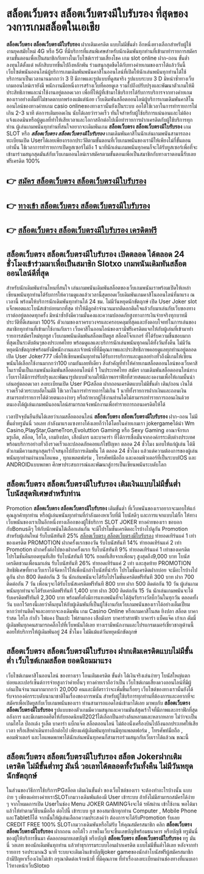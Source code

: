 # สล็อตเว็บตรง สล็อตเว็บตรงมีใบรับรอง  ที่สุดของวงการเกมสล็อตในเอเชีย

**สล็อตเว็บตรง สล็อตเว็บตรงมีใบรับรอง** ฝากเติมเครดิต แบบไม่มีขั้นต่ำ  อีกหนึ่งทางเลือกสำหรับผู้ใช้งานยุคสมัยใหม่ 4G หรือ 5G ที่มีบริการที่แสนพิเศษสำหรับนักเดิมพันทุกท่านที่เข้ามาทำรายการสมัครตามขั้นตอนเพื่อเป็นสมาชิกกับทางในเว็บไซต์เราร่วมเสี่ยงโชค เกม slot online ฝาก-ถอน ขั้นต่ำ ลงทุนได้ตั้งแต่ หลักสิบบาทขึ้นไปถึงหลักพัน ร่วมสนุกสุดขีดได้กับทางค่ายเกมของเราได้แล้ววันนี้เว็บไซต์พนันออนไลน์ผู้บริการเกมเดิมพันพนันคาสิโนออนไลน์ที่เปิดให้นักเล่นพนันทุกท่านได้ใช้บริการมาเป็นเวลานานมากกว่า 3 ปี มีภาพและรูปแบบที่ดูสมจริง รูปแบบระบบ 3 D
มิหนำซ้ำทางเว็บเกมออนไลน์เรายังมี พนักงานมือหนึ่งการสร้างเว็บที่คอยดูเล  รวมไปถึงปรับปรุงและพัฒนาตัวเกมให้มีประสิทธิภาพและน่าใช้งานอยู่ตลอดเวลา เพื่อที่ให้ผู้ที่เข้ามาใช้บริการได้รับการบริการจากทางค่ายเกมของเราอย่างเต็มที่ไม่ขาดตกบกพร่องแม้แต่น้อย เว็บเดิมพันสล็อตออนไลน์ผู้บริการเกมเดิมพันคาสิโนออนไลน์ของทางค่ายเกม casio onlineของทางเรานั้นยังเป็นระบบ ออโต้ใช้เวลาในการทำรายการไม่เกิน 2-3 นาที ต่อการเติมยอดเงิน นับได้เลยว่ารวดเร็ว ทันใจสำหรับผู้ใช้บริการแน่นอนและไม่ต้องแจ้งแอดมินหรือผู้ดูแลที่ทำให้เสียเวลาและโอกาสอีกต่อไปเมื่อทำรายการฝากเครดิตกับผู้ใช้บริการทุกท่าน
ผู้เล่นเกมพนันทุกท่านที่สนใจอยากจะเดิมพันเกม **สล็อตเว็บตรง สล็อตเว็บตรงมีใบรับรอง** เกม SLOT  หรือ ***สล็อตเว็บตรง สล็อตเว็บตรงมีใบรับรอง*** เกมเดิมพันคาสิโนนักเล่นเกมพนันสามารถลงทะเบียนเปิด Userได้เลยเพียงกรอกประวัติตามขั้นตอนที่เว็บเกมพนันของเรามีให้เพียงไม่กี่ขั้นตอนเท่านั้น ใช้เวลาการทำรายการเปิดยูสเซอร์ไม่ถึง 1 นาทีนักเล่นเกมพนันทุกคนก็จะได้รับยูสเซอร์เพื่อที่จะเข้ามาร่วมสนุกสุดมันส์กับเว็บเกมออนไลน์เราสมัครตามขั้นตอนเพื่อเป็นสมาชิกกับทางเราตอนนี้รับเลยฟรีเครดิต 100%

## 👉 [สมัคร สล็อตเว็บตรง สล็อตเว็บตรงมีใบรับรอง](https://archa888.com/)
## 👉 [ทางเข้า สล็อตเว็บตรง สล็อตเว็บตรงมีใบรับรอง](https://archa888.com/)
## 👉 [สล็อตเว็บตรง สล็อตเว็บตรงมีใบรับรอง เครดิตฟรี](https://archa888.com/)

## สล็อตเว็บตรง สล็อตเว็บตรงมีใบรับรอง เปิดตลอด ได้ตลอด 24 ชั่วโมงเข้าร่วมมาเพื่อเป็นสมาชิก Slotxo เกมพนันเดิมพันสล็อตออนไลน์ดีที่สุด

สำหรับนักเดิมพันท่านไหนที่สนใจ เล่นเกมพนันเดิมพันสล็อตของเว็บเกมพนันเราพร้อมเปิดให้เหล่าเซียนพนันทุกท่านได้รับการให้ความดูแลแล้วเวลานี้สุดยอดเว็บเดิมพันเกมคาสิโนออนไลน์ที่มาแรง ณ เวลานี้ พร้อมให้บริการนักเดิมพันทุกท่านได้ 24 ชม. ไม่มีวันหยุดนักขัตฤกษ์ เปิด User Joker slot แจ็กพอตและโบนัสเข้าบ่อยมากที่สุด ทำให้มีลูกค้าจำนวนมากติดอกติดใจแล้วกับมาเล่นกับเว็บของทางเราต่ออยู่ตลอดทุกครั้ง มิหนำซ้ำยังมีความมั่นคงและความปลอดภัยสูงทางการเงินจ่ายจริงทุกบาทมีประวัติที่ดีเสมอมา 100% ตัวเกมของเราครบวงจรและครอบคลุมที่สุดและยังตอบโจทย์ในการเล่นของสมาชิกทุกท่านที่เข้ามาใช้งานกับเรา
เว็บคาสิโนออนไลน์ของเรามีฟรีเครดิตแจกให้กับผู้เล่นที่เข้ามาทำรายการสมัครใหม่ทุกยูส เว็บเกมพนันเดิมพันสล็อตเปิดยูส สล็อตโจ๊กเกอร์ ที่ได้รับความชื่นชอบมากที่สุดเป็นระดับต้นๆของประเทศไทย พร้อมดูแลและบริการนักเล่นพนันทุกคนได้ทั้งวันทั้งคืน ไม่มีวันหยุดนักขัตฤกษ์พร้อมยังมีพนักงานและเจ้าหน้าที่ที่มีคุณภาพและประสิทธิภาพคอยดูแลทุกท่านอยู่ตลอด เปิด User Joker777 เพื่อให้เซียนพนันทุกท่านได้รับการบริการและดูแลอย่างทั่วถึงมีเกมให้เซียนพนันได้เลือกใช้งานมากกว่า100 เกมกันเลยทีเดียว
สิ่งสำคัญที่ทำให้ค่ายเกมสล็อตออนไลน์ของเว็บคาสิโนเรานั้นเป็นเกมพนันเดิมพันสล็อตออนไลน์ที่ 1 ในประเทศไทย สมัคร  เกมเดิมพันสล็อตออนไลน์ทางเว็บเราได้มีการปรับปรุงและพัฒนารูปแบบตัวเกมให้มีภาพกราฟิกที่สวยสดและงดงามเพื่อให้เกมนั้นน่าเล่นอยู่ตลอดเวลา ลงทะเบียนเปิด User PGสล็อต ฝากถอนเครดิตแบบไม่มีขั้นต่ำ เติม/ถอน เงินได้รวดเร็วด้วยระบบอัตโนมัติ ใช้เวลาในการทำรายการไม่เกิน 1 นาทีทั้งรายการฝากเงินและถอนเงินสามารถทำรายการได้ด้วยตนเองง่ายๆ หรือถ้าหากผู้ใช้งานท่านใดไม่สามารถทำรายการถอนเงินด้วยตนเองได้ผู้เล่นเกมพนันออนไลน์สามารถแจ้งพนักงานเพื่อทำรายการถอนเครดิตให้ได้

เวลาปัจจุบันยืนยันได้เลยว่าเกมสล็อตออนไลน์ **สล็อตเว็บตรง สล็อตเว็บตรงมีใบรับรอง** ฝาก-ถอน ไม่มีขั้นต่ำทรูมันนี่ วอเลท กำลังมาแรงแซงทางโค้งเลยก็ว่าได้โดยในค่ายเกมเรา jokergameได้นำ  Wm Casino,PlayStar,GameTron,Evoluttion Gaming หรือ Sexy Gaming อาณาจักรเกมรูเล็ต, สล็อต, ไฮโล, เกมยิงปลา, เสือมังกร และบาคาร่า ที่ได้การเชื่อมั่นจากองค์กรระดับต่างประเทศ พร้อมบริการอย่างทั่วถึงรวดเร็วและปลอดภัยคอยแก้ไขปัญหา ตลอด 24 ชั่วโมง มอบให้แก่ผู้เล่น ได้มีตัวเกมมีความสนุกสุดเร้าใจสนุกไปกับการเดิมพัน ได้ ตลอด 24 ชั่วโมง แล้วแต่ความต้องการของผู้เล่นพนันทุกท่านผ่านบนไอแพด , ทุกแพลตฟอร์ม , โทรศัพท์มือถือ และคอมพิวเตอร์ที่เป็นระบบIOS และ ANDROIDแบบพกพา ศึกษาประสบการณ์และพัฒนาสู่การเป็นเซียนพนันระบดับโลก

## สล็อตเว็บตรง สล็อตเว็บตรงมีใบรับรอง เติมเงินแบบไม่มีขั้นต่ำ โบนัสสุดพิเศษสำหรับท่าน

 Promotion  **สล็อตเว็บตรง สล็อตเว็บตรงมีใบรับรอง** เติมขั้นต่ำ ที่เว็บพนันของเราอยากจะมอบให้แก่  คุณลูกค้าทุกท่าน หรือผู้เล่นพนันทุกท่านที่กำลังมองหาเว็บที่มี โบนัสดีๆ และการแจกแบบไม่กั๊ก ให้ทางเว็บพนันของเราเป็นอีกหนึ่งทางเลือกของผู้ใช้บริการ SLOT JOKER ทางค่ายของเรา ขอบอกกับBonusดีๆ ให้กับนักพนันได้เลือกเล่นกัน จะมีโปรโมชั่นเครดิตอะไรบ้างไปดูกัน
 Promotion สำหรับผู้เล่นใหม่ รับโบนัสทันที 25% [สล็อตเว็บตรง สล็อตเว็บตรงมีใบรับรอง](https://archa888.com/) ทำยอดเทิร์นแค่ 1 เท่าของเครดิต
 PROMOTION ฝากครั้งแรกของวัน รับโบนัสทันที 14% ทำยอดเทิร์นแค่ 2 เท่า
 Promotion ฝากครั้งต่อไปของฝากครั้งแรก รับโบนัสทันที 9% ทำยอดเทิร์นแค่ 1 เท่าของเครดิต
โปรโมชั่นคืนยอดทุนที่เสีย รับโบนัสทันที 10% ยอดที่เสียจากเพื่อนๆ สูงสุดถึง9,000 บาท
โบนัสเครดิตชวนเพื่อนมาเล่น รับโบนัสทันที 26% ทำยอดเทิร์นแค่ 2 เท่า
และสุดท้าย PROMOTION สิทธิพิเศษที่ทางเว็บเราได้จัดหาไว้ให้เพื่อนักล่าโบนัสที่น่ารัก โปรโมชั่นเครดิตฝากบ่อย จะมีอะไรบ้างไปดูกัน
ฝาก 800 ติดต่อกัน 3 วัน นักเล่นพนันจะได้รับโปรโมชั่นเครดิตฟรีทันที 300 บาท
ฝาก 700 ติดต่อกัน 7 วัน เพื่อนๆจะได้รับโบนัสเครดิตฟรีทันที 800 บาท
ฝาก 500 ติดต่อกัน 10 วัน ผู้เล่นเกมพนันทุกท่านจะได้รับเครดิตฟรีทันที 1,400 บาท
ฝาก 300 ติดต่อกัน 15 วัน นักเล่นเกมพนันจะได้รับเครดิตฟรีทันที 2,300 บาท
พร้อมทั้งยังมีการแทงพนันที่จะได้ลุ้นรับรางวัลบิ๊กวินในทุกวัน ตลอดทั้งวัน บอกไว้ตรงนี้เลยว่าคืนทุนให้กับผู้เดิมพันที่เป็นผู้ใช้งานกับเว็บเกมพนันของเราได้อย่างเต็มเปี่ยม หากว่าท่านติดใจและอยากจะลงเดิมพัน เกม  Casino Online หรือเกมคาสิโนสด ยิงปลา สล็อต บาคาร่าสด ไฮโล กำถั่ว ไพ่แคง ปั่นแปะ ไพ่สามกอง เสือมังกร บาคาร่าสายฟ้า บาคาร่า แบ็คแจ๊ค เก้าเก ดัมมี่ ผู้เดิมพันทุกคนสามารถคลิ๊กไปที่เว็บพนันได้เลย ทางเรามีพนักงานและโปรแกรมเมอร์เชี่ยวชาญด้านนี้คอยให้บริการให้ผู้เดิมพันอยู่ 24 ชั่วโมง ไม่มีแม้แต่วันหยุดนักขัตฤกษ์

## สล็อตเว็บตรง สล็อตเว็บตรงมีใบรับรอง ฝากเติมเครดิตแบบไม่มีขั้นต่ำ  เว็บไซต์เกมสล็อต ยอดนิยมมาแรง

เว็บไซต์เกมคาสิโนออนไลน์ ของทางเรา โอนเติมเครดิต ขั้นต่ำ ได้เงินจริงเล่นง่ายๆ โบนัสใหญ่แตกบ่อยและเปอร์เซ็นต์การจ่ายสูงกว่าค่ายอื่นๆ ทางค่ายเราถือว่าเป็น เว็บไซต์เกมเสี่ยงดวงออนไลน์ที่มีผู้เล่นเป็นจำนวนมากมากกว่า 20,000 คนและมีอัตราว่าจะเพิ่มขึ้นเรื่อยๆ เว็บไซต์ของทางเรานั้นยังได้รับจากองค์กรระบดับนานาชาติในเรื่องของการพนัน สำหรับผู้ใช้บริการทุกท่านที่ต้องการและอยากที่จะสมัครเพื่อเปิดยูสกับเว็บเกมพนันของเรา ท่านสามารถแอดไลน์เข้ามาได้เลย
	มาพบกับ **สล็อตเว็บตรง สล็อตเว็บตรงมีใบรับรอง** รูปแบบของตัวเกมมีความสนุกและความมันส์สุดเร้าใจที่มีภาพและกราฟิกที่สุดอลังการ และมีเกมยอดฮิตให้กับยอดนิยมปี2021ได้เลือกปั่นอย่างล้นหลามและหลากหลาย  ไม่ว่าจะเป็นเกมไฮโล ป๊อกเด้ง รูเล็ต บาคาร่า แบ็กแจ๊ค สล็อตออนไลน์ ไม่ต้องนั่งเครื่องบินไปถึงนอกประเทศให้เสียเวลา หรือเสียค่าเดินทางอีกต่อไป เพียงแค่ผู้เดิมพันทุกท่านมีทุกแพลตฟอร์ม , โทรศัพท์มือถือ , คอมพิวเตอร์ และไอแพดพกพาได้นักเล่นพนันทุกคนก็สามารถร่วมสนุกกับเว็บเราได้แล้วณ ขณะนี้

## สล็อตเว็บตรง สล็อตเว็บตรงมีใบรับรอง สล็อต Jokerฝากเติมเครดิต ไม่มีขั้นต่ำทรู มันนี่ วอเลทได้ตลอดทั้งวันทั้งคืน ไม่มีวันหยุดนักขัตฤกษ์

ในส่วนของวิธีการใช้บริการPGสล็อต เติมเงินขั้นต่ำ ของเว็บไซต์ของเรา จะต้องทำอะไรบ้างนั้น แบบง่าย ๆ เพียงแค่ทางค่ายเราSLOTเกมวางเดิมพันต้องมี User เข้าระบบ ถ้ายังไม่มีสามารถสมัครได้ง่าย ๆ จากโหมดการเปิด Userในช่อง Menu JOKER GAMINGจึงจะได้ รหัสผ่าน เข้าใช้งาน พอได้มาแล้วให้ทำตามวิธีบนมือถือ ต่อไปนี้
เข้าระบบ ยูส  ของสมาชิกทุกท่าน Computer , Mobile Phone และTabletก็ได้
จากนั้นให้ผู้เล่นเลือกความประสงค์ว่า ต้องการจะได้รับPromotion รับเลย CREDIT FREE 100% SLOTเกมวางเดิมพันหรือไม่รับ
ให้คุณสมัครสมาชิก คลิก **สล็อตเว็บตรง สล็อตเว็บตรงมีใบรับรอง** ฝากถอน ออโต้ไว ภาพในเว็บจะขึ้นเลขบัญชีพร้อมธนาคาร หรือบัญชี ทรูมันนี่ ของผู้ให้บริการขึ้นมา
คัดลอกหมายเลขบัญชี หรือบัญชี **สล็อตเว็บตรง สล็อตเว็บตรงมีใบรับรอง** ทรู มันนี่ วอเลท ของนักเดิมพันทุกท่าน แล้วทำธุรกรรมระบบโอนฝากเครดิต แบบไม่มีขั้นต่ำได้เลย
หลังจากทำรายการ รอประมาณ3 นาที ระบบจะเติมเงินเข้าบัญชีjoker gameของนักล่าโบนัสฟรีผู้สมัครสมาชิก
ถ้ามีปัญหาเรื่องเงินไม่เข้า กรุณาติดต่อเจ้าหน้าที่ ที่มีคุณภาพ ที่ทำเรื่องลงทะเบียนผ่านช่องทางที่แนบเอาไว้ทางหน้าเว็บSlotxo


